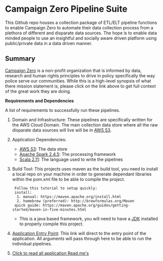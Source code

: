 # Campaign Zero Pipeline Suite

This Github repo houses a collection package of ETL/ELT pipeline functions to enable Campaign Zero to automate their data collection process from a plethora of different and disparate data sources. The hope is to enable data minded people to use an insightful and socially aware driven platform using public/private data in a data driven manner.  


Summary
- 

[Campaign Zero](https://www.joincampaignzero.org/) is a non-profit organization that is informed by data, research and human rights principles to drive in policy specifically the way police serve our communities.  While this is a high-level synopsis of what there mission statement is, please click on the link above to get full context of the great work they are doing. 

**Requirements and Dependencies**

A list of requirements to successfully run these pipelines. 
  
1. Domain and Infrastructure: These pipelines are specifically written for the AWS Cloud Domain. The main collection data store where all the raw disparate data sources will live will be in [AWS S3](https://aws.amazon.com/products/storage/data-lake-storage/).

2. Application Dependencies:
    * [AWS S3](https://aws.amazon.com/s3/): The data store
    * [Apache Spark 2.4.5](https://spark.apache.org/): The processing framework
    * [Scala 2.11](https://www.scala-lang.org/download/2.11.10.html): The language used to write the pipelines

3. Build Tool: This projects uses maven as the build tool, you need to install a local repo on your machine in order
               to generate dependant libraries within the pom.xml file to be able to compile the project. 
               
        Follow this tutorial to setup quickly:
        install: 
         1. manual: https://maven.apache.org/install.html
         2. homebrew (preferred): http://brewformulas.org/Maven
        quick guide: https://maven.apache.org/guides/getting-started/maven-in-five-minutes.html

    * This is a java based framework, you will need to have a [JDK](https://openjdk.java.net/install/) installed to properly compile this project. 

4. [Application Entry Point](./src/main/scala/com/sg/transformers/OCREntry.scala): This link will direct to the entry point of the application. All arguments will pass through here to be able to run the individual pipelines.

5. [Click to read all application Read.me's](./docs)
